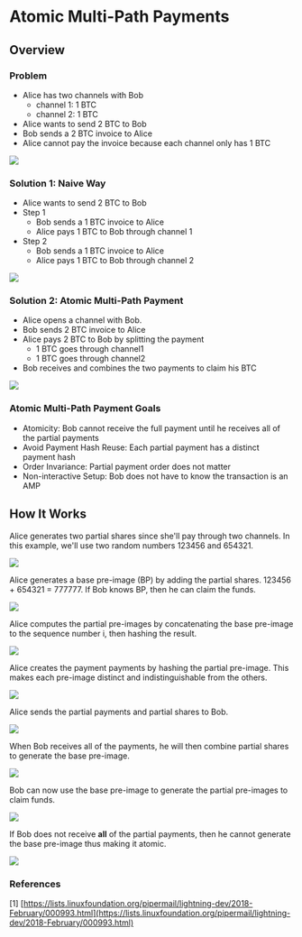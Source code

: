 # Atomic Multi-Path Payments

## Overview

### Problem

* Alice has two channels with Bob
  * channel 1: 1 BTC
  * channel 2: 1 BTC
* Alice wants to send 2 BTC to Bob
* Bob sends a 2 BTC invoice to Alice
* Alice cannot pay the invoice because each channel only has 1 BTC

![](../../.gitbook/assets/amp-figure01.png)

### Solution 1: Naive Way

* Alice wants to send 2 BTC to Bob
* Step 1
  * Bob sends a 1 BTC invoice to Alice
  * Alice pays 1 BTC to Bob through channel 1
* Step 2
  * Bob sends a 1 BTC invoice to Alice
  * Alice pays 1 BTC to Bob through channel 2

![](../../.gitbook/assets/amp-figure02.png)

### Solution 2: Atomic Multi-Path Payment

* Alice opens a channel with Bob. 
* Bob sends 2 BTC invoice to Alice
* Alice pays 2 BTC to Bob by splitting the payment
  * 1 BTC goes through channel1
  * 1 BTC goes through channel2
* Bob receives and combines the two payments to claim his BTC 

![](../../.gitbook/assets/amp-figure03.png)

### Atomic Multi-Path Payment Goals

* Atomicity: Bob cannot receive the full payment until he receives all of the partial payments
* Avoid Payment Hash Reuse: Each partial payment has a distinct payment hash
* Order Invariance: Partial payment order does not matter
* Non-interactive Setup: Bob does not have to know the transaction is an AMP

## How It Works

Alice generates two partial shares since she'll pay through two channels. In this example, we'll use two random numbers 123456 and 654321.

![](../../.gitbook/assets/amp-figure04.png)

Alice generates a base pre-image \(BP\) by adding the partial shares. 123456 + 654321 = 777777. If Bob knows BP, then he can claim the funds.

![](../../.gitbook/assets/amp-figure05.png)

Alice computes the partial pre-images by concatenating the base pre-image to the sequence number i, then hashing the result.

![](../../.gitbook/assets/amp-figure06.png)

Alice creates the payment payments by hashing the partial pre-image. This makes each pre-image distinct and indistinguishable from the others.

![](../../.gitbook/assets/amp-figure07.png)

Alice sends the partial payments and partial shares to Bob.

![](../../.gitbook/assets/amp-figure08.png)

When Bob receives all of the payments, he will then combine partial shares to generate the base pre-image.

![](../../.gitbook/assets/amp-figure09.png)

Bob can now use the base pre-image to generate the partial pre-images to claim funds.

![](../../.gitbook/assets/amp-figure10.png)

If Bob does not receive **all** of the partial payments, then he cannot generate the base pre-image thus making it atomic.

![](../../.gitbook/assets/amp-figure11.png)

### References

\[1\] [https://lists.linuxfoundation.org/pipermail/lightning-dev/2018-February/000993.html](https://lists.linuxfoundation.org/pipermail/lightning-dev/2018-February/000993.html)


